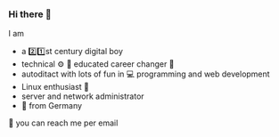 ### Hi there 👋

I am
- a :two::one:st century digital boy
- technical :gear: :wrench: educated career changer :twisted_rightwards_arrows:
- autoditact with lots of fun in :computer: programming and web development         
- Linux enthusiast :penguin:
- server and network administrator
- :house_with_garden: from Germany

:e-mail: you can reach me per email

<!--
**rottriges/rottriges** is a ✨ _special_ ✨ repository because its `README.md` (this file) appears on your GitHub profile.

Here are some ideas to get you started:

- 🔭 I’m currently working on ...
- 🌱 I’m currently learning ...
- 👯 I’m looking to collaborate on ...
- 🤔 I’m looking for help with ...
- 💬 Ask me about ...
- 📫 How to reach me: ...
- 😄 Pronouns: ...
- ⚡ Fun fact: ...
-->

